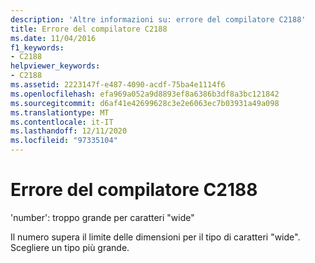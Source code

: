 ```yaml
---
description: 'Altre informazioni su: errore del compilatore C2188'
title: Errore del compilatore C2188
ms.date: 11/04/2016
f1_keywords:
- C2188
helpviewer_keywords:
- C2188
ms.assetid: 2223147f-e487-4090-acdf-75ba4e1114f6
ms.openlocfilehash: efa969a052a9d8893ef8a6386b3df8a3bc121842
ms.sourcegitcommit: d6af41e42699628c3e2e6063ec7b03931a49a098
ms.translationtype: MT
ms.contentlocale: it-IT
ms.lasthandoff: 12/11/2020
ms.locfileid: "97335104"
---
```

# <a name="compiler-error-c2188"></a>Errore del compilatore C2188

'number': troppo grande per caratteri "wide"

Il numero supera il limite delle dimensioni per il tipo di caratteri "wide". Scegliere un tipo più grande.
